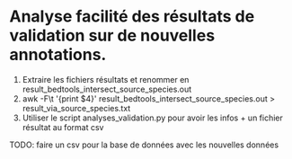 # Analyse facilité des résultats de validation sur de nouvelles annotations.

1. Extraire les fichiers résultats et renommer en result_bedtools_intersect_source_species.out
2. awk -F\\t '{print $4}' result_bedtools_intersect_source_species.out > result_via_source_species.txt
3. Utiliser le script analyses_validation.py pour avoir les infos + un fichier résultat au format csv




TODO: faire un csv pour la base de données avec les nouvelles données
